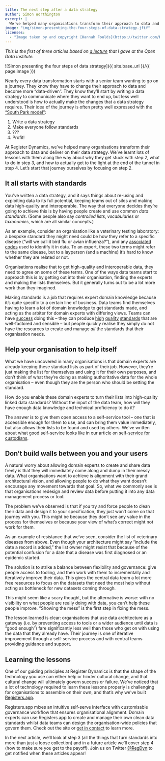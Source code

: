 ```yaml
---
title: The next step after a data strategy
author: Simon Worthington
excerpt: |
  We've helped many organisations transform their approach to data and deliver on their data strategy. We’ve learnt lots of lessons with them along the way about why they get stuck with implementation. In this first of a trilogy of articles, we'll share the problems we've helped organistions overcome on their data transformation journey.
image: "img/simon-presenting-the-four-steps-of-data-strategy.jfif"
licenses:
  - "Image taken by and copyright [Hannah Foulds](https://twitter.com/HanFoulds/status/1205474697829371910) and [the ODI](https://theodi.org)."
---
```

*This is the first of three articles based on [a lecture](https://www.youtube.com/watch?v=1gYf9eCSBYE) that I gave at the Open Data Institute.*

![Simon presenting the four steps of data strategy]({{ site.base_url }}/{{ page.image }})

Nearly every data transformation starts with a senior team wanting to go on a journey. They know they have to change their approach to data and become more “data-driven”. They know they’ll start by writing a data strategy to communicate where they want to end up, but less well understood is how to actually make the changes that a data strategy requires. Their idea of the journey is often pretty well expressed with the [“South Park model”](https://en.wikipedia.org/wiki/Gnomes_(South_Park)):

1. Write a data strategy
2. Make everyone follow standards
3. ???
4. Profit!

At Register Dynamics, we’ve helped many organisations transform their approach to data and deliver on their data strategy. We’ve learnt lots of lessons with them along the way about why they get stuck with step 2, what to do in step 3, and how to actually get to the light at the end of the tunnel in step 4. Let’s start that journey ourselves by focusing on step 2.

## It all starts with standards
You’ve written a data strategy, and it says things about re-using and exploiting data to its full potential, keeping teams out of silos and making data high-quality and interoperable. The way that everyone decides they’re going to achieve this is by having people create and use common _data standards_. (Some people also say _controlled lists_, _vocabularies_ or _taxonomies_, which are all similar concepts.)

As an example, consider an organisation like a veterinary testing laboratory: a bespoke standard they might need could be how they refer to a specific disease (“will we call it bird flu or avian influenza?”), and any [associated codes](https://en.wikipedia.org/wiki/ICD-10) used to identify it in data. To an expert, these two terms might refer to the same disease, but to a layperson (and a machine) it’s hard to know whether they are related or not.

Organisations realise that to get high-quality and interoperable data, they need to agree on some of these terms. One of the ways data teams start to approach this is by getting out into their organisation, finding the experts and making the lists themselves. But it generally turns out to be a lot more work than they imagined.

Making standards is a job that requires expert domain knowledge because it’s quite specific to a certain line of business. Data teams find themselves having to learn a lot of domain knowledge to get standards made, and acting as the arbiter for domain experts with differing views. Teams can have [success](https://registers.blog/custodian-spotlight-gillian-hall) doing this – they can produce [high](https://registers.app/register/11:62) [quality](https://registers.app/register/11:103) [standards](https://registers.app/register/11:85) that are well-factored and sensible – but people quickly realise they simply do not have the resources to create and manage *all* the standards that their organisation needs.

## Help your organisation to help itself
What we have uncovered in many organisations is that domain experts are already keeping these standard lists as part of their job. However, they’re just making the list for themselves and using it for their own purposes, and don’t think of what they’re doing as making authoritative data for the whole organisation – even though they are the person who should be setting the standard.

How do you enable these domain experts to turn their lists into high-quality linked data standards? Without the input of the data team, how will they have enough data knowledge and technical proficiency to do it?

The answer is to give them open access to a self-service tool – one that is accessible enough for them to use, and can bring them value immediately, but also allows their lists to be found and used by others. We’ve written about what good self-service looks like in our article on [self-service for custodians](https://registers.blog/why-custodians-need-self-serve-tools).

## Don’t build walls between you and your users
A natural worry about allowing domain experts to create and share data freely is that they will immediately come along and dump in their messy data. What organisations want to achieve is alignment with their grand architectural vision, and allowing people to do what they want doesn’t encourage any movement towards that goal. So, what we commonly see is that organisations redesign and review data before putting it into any data management process or tool.

The problem we’ve observed is that if you try and force people to clean their data and design it to your specification, they just won’t come on that journey with you. This might be because they don’t see any value in the process for themselves or because your view of what’s correct might not work for them.

As an example of resistance that we’ve seen, consider the list of veterinary diseases from above. Even though your architecture might say “include the date a record is added,” the list owner might resist that because of the potential confusion for a date that a disease was first diagnosed or an epidemic started.

The solution is to strike a balance between flexibility and governance: give people access to tooling, and then work with them to incrementally and iteratively improve their data. This gives the central data team a lot more free resources to focus on the datasets that need the most help without acting as bottleneck for new datasets coming through.

This might seem like a scary thought, but the alternative is worse: with no visibility on what people are really doing with data, you can’t help these people improve. “Showing the mess” is the first step in fixing the mess.

The lesson learned is clear: organisations that use data architecture as a gateway (i.e. by preventing access to tools or a wider audience until data is “good enough”) fare significantly less well than those who get on with using the data that they already have. Their journey is one of iterative improvement through a self-service process and with central teams providing guidance and support.

## Learning the lessons
One of our guiding principles at Register Dynamics is that the shape of the technology you use can either help or hinder cultural change, and that cultural change will ultimately govern success or failure. We’ve noticed that a lot of technology required to learn these lessons properly is challenging for organisations to assemble on their own, and that’s why we’ve built [Registers.app](https://registers.app).

Registers.app mixes an intuitive self-serve interface with customisable governance workflow that ensures organisational alignment. Domain experts can use Registers.app to create and manage their own clean data standards whilst data teams can design the organisation-wide policies that govern them. Check out the site or [get in contact](mailto:hello@register-dynamics.co.uk) to learn more.

In the next article, we’ll look at step 3 (all the things that turn standards into more than just a loose collection) and in a future article we’ll cover step 4 (how to make sure you get to the payoff). Join us on Twitter [@RegDyn](https://twitter.com/RegDyn) to get notified when these articles appear!

